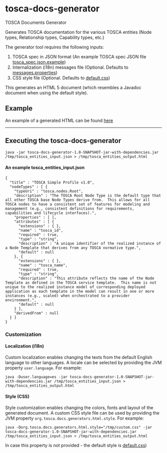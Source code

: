 # tosca-docs-generator

TOSCA Documents Generator

Generates TOSCA documentation for the various TOSCA entities (Node types, Relationship types, Capability types, etc.)

The generator tool requires the following inputs:

1. TOSCA spec in JSON format (An example TOSCA spec JSON file [tosca_spec.json.example](https://rawgit.com/ALU-CloudBand/tosca-docs-generator/master/src/test/resources/tosca_spec.json.example))
2. Internalization (i18n) messages file (Optional. Defaults to [messages.properties](https://github.com/ALU-CloudBand/tosca-docs-generator/blob/master/src/main/resources/org/tosca/docs/messages.properties))
3. CSS style file (Optional. Defaults to [default.css](https://github.com/ALU-CloudBand/tosca-docs-generator/blob/master/src/main/resources/org/tosca/docs/default.css))

This generates an HTML 5 document (which resembles a Javadoc document when using the default style).

## Example
An example of a generated HTML can be found [here](https://cdn.rawgit.com/ALU-CloudBand/tosca-docs-generator/master/src/test/resources/expected_tosca_spec.html)

---

## Executing the tosca-docs-generator


~~~~
java -jar tosca-docs-generator-1.0-SNAPSHOT-jar-with-dependencies.jar /tmp/tosca_entities_input.json > /tmp/tosca_entities_output.html
~~~~


#### An example tosca_entities_input.json

~~~~
{
  "title" : "TOSCA Simple Profile v1.0",
  "nodeTypes" : [ {
    "typeUri" : "tosca.nodes.Root",
    "description" : "The TOSCA Root Node Type is the default type that all other TOSCA base Node Types derive from.  This allows for all TOSCA nodes to have a consistent set of features for modeling and management (e.g., consistent definitions for requirements, capabilities and lifecycle interfaces).",
    "properties" : [ ],
    "attributes" : [ {
      "extensions" : { },
      "name" : "tosca_id",
      "required" : true,
      "type" : "string",
      "description" : "A unique identifier of the realized instance of a Node Template that derives from any TOSCA normative type.",
      "default" : null
    }, {
      "extensions" : { },
      "name" : "tosca_name",
      "required" : true,
      "type" : "string",
      "description" : "This attribute reflects the name of the Node Template as defined in the TOSCA service template.  This name is not unique to the realized instance model of corresponding deployed application as each template in the model can result in one or more instances (e.g., scaled) when orchestrated to a provider environment.",
      "default" : null
    } ],
    "derivedFrom" : null
  } ]
}
~~~~

### Customization

#### Localization (i18n)

Custom localization enables changing the texts from the default English language to other languages.
A locale can be selected by providing the JVM property ```user.language```. For example:
 
~~~~
java -Duser.language=es -jar tosca-docs-generator-1.0-SNAPSHOT-jar-with-dependencies.jar /tmp/tosca_entities_input.json > /tmp/tosca_entities_output.html
~~~~

#### Style (CSS)

Style customization enables changing the colors, fonts and layout of the generated document. 
A custom CSS style file can be used by providing the JVM property ```org.tosca.docs.generators.html.style```. For example:
  
~~~~
java -Dorg.tosca.docs.generators.html.style="/tmp/custom.css" -jar tosca-docs-generator-1.0-SNAPSHOT-jar-with-dependencies.jar /tmp/tosca_entities_input.json > /tmp/tosca_entities_output.html
~~~~

In case this property is not provided - the default style is [default.css](https://github.com/ALU-CloudBand/tosca-docs-generator/blob/master/src/main/resources/org/tosca/docs/default.css))